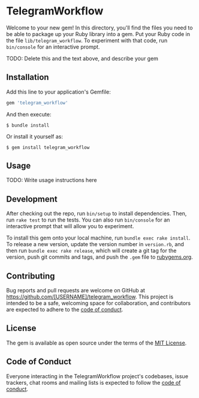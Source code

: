 # TelegramWorkflow

Welcome to your new gem! In this directory, you'll find the files you need to be able to package up your Ruby library into a gem. Put your Ruby code in the file `lib/telegram_workflow`. To experiment with that code, run `bin/console` for an interactive prompt.

TODO: Delete this and the text above, and describe your gem

## Installation

Add this line to your application's Gemfile:

```ruby
gem 'telegram_workflow'
```

And then execute:

    $ bundle install

Or install it yourself as:

    $ gem install telegram_workflow

## Usage

TODO: Write usage instructions here

## Development

After checking out the repo, run `bin/setup` to install dependencies. Then, run `rake test` to run the tests. You can also run `bin/console` for an interactive prompt that will allow you to experiment.

To install this gem onto your local machine, run `bundle exec rake install`. To release a new version, update the version number in `version.rb`, and then run `bundle exec rake release`, which will create a git tag for the version, push git commits and tags, and push the `.gem` file to [rubygems.org](https://rubygems.org).

## Contributing

Bug reports and pull requests are welcome on GitHub at https://github.com/[USERNAME]/telegram_workflow. This project is intended to be a safe, welcoming space for collaboration, and contributors are expected to adhere to the [code of conduct](https://github.com/[USERNAME]/telegram_workflow/blob/master/CODE_OF_CONDUCT.md).


## License

The gem is available as open source under the terms of the [MIT License](https://opensource.org/licenses/MIT).

## Code of Conduct

Everyone interacting in the TelegramWorkflow project's codebases, issue trackers, chat rooms and mailing lists is expected to follow the [code of conduct](https://github.com/[USERNAME]/telegram_workflow/blob/master/CODE_OF_CONDUCT.md).
